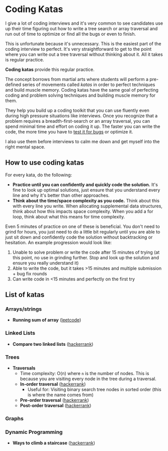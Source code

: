  # Coding Katas

I give a lot of coding interviews and it's very common to see candidates use up their time figuring out how to write a tree search or array traversal and run out of time to optimize or find all the bugs or even to finish. 

This is unfortunate because it's unnecessary. This is the easiest part of the coding interview to perfect. It's very straightforward to get to the point where you can write out a tree traversal without thinking about it. All it takes is regular practice. 

**Coding katas** provide this regular practice.

The concept borrows from martial arts where students will perform a pre-defined series of movements called *katas* in order to perfect techniques and build muscle memory. Coding katas have the same goal of perfecting coding and problem solving techniques and building muscle memory for them.

They help you build up a coding toolkit that you can use fluently even during high pressure situations like interviews. Once you recognize that a problem requires a breadth-first-search or an array traversal, you can spend minimal time and effort on coding it up. The faster you can write the code, the more time you have to [test it for bugs](https://github.com/hthuman/tech-interview-tips/blob/main/code/testing.md) or optimize it.

I also use them before interviews to calm me down and get myself into the right mental space.

## How to use coding katas
For every kata, do the following:
* **Practice until you can confidently and quickly code the solution.** It's fine to look up optimal solutions, just ensure that you understand every line and why it's better than other approaches. 
* **Think about the time/space complexity as you code.** Think about this with every line you write. When allocating supplemental data structures, think about how this impacts space complexity. When you add a for loop, think about what this means for time complexity.

Even 5 minutes of practice on one of these is beneficial. You don't need to grind for hours, you just need to do a little bit regularly until you are able to just sit down and confidently code the solution without backtracking or hesitation. An example progression would look like:
1. Unable to solve problem or write the code after 15 minutes of trying (at this point, no use in grinding further. Stop and look up the solution and ensure you really understand it)
2. Able to write the code, but it takes >15 minutes and multiple submission + bug fix rounds
3. Can write code in <15 minutes and perfectly on the first try

## List of katas

### Arrays/strings
* **Running sum of array** ([leetcode](https://leetcode.com/problems/running-sum-of-1d-array/))

### Linked Lists
* **Compare two linked lists** ([hackerrank](https://www.hackerrank.com/challenges/compare-two-linked-lists/problem))

### Trees
* **Traversals**
    * Time complexity: O(n) where `n` is the number of nodes. This is because you are visiting every node in the tree during a traversal.
  * **In-order traversal** ([hackerrank](https://www.hackerrank.com/challenges/tree-inorder-traversal/problem))
    * Useful for: Visiting binary search tree nodes in sorted order (this is where the name comes from)
  * **Pre-order traversal** ([hackerrank](https://www.hackerrank.com/challenges/tree-preorder-traversal/problem))
  * **Post-order traversal** ([hackerrank](https://www.hackerrank.com/challenges/tree-postorder-traversal/problem))

### Graphs

### Dynamic Programming
* **Ways to climb a staircase** ([hackerrank](https://www.hackerrank.com/challenges/ctci-recursive-staircase/problem))
